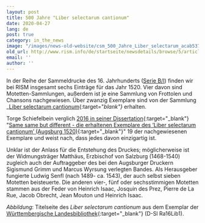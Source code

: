 ```yaml
---
layout: post
title: 500 Jahre "Liber selectarum cantionum"
date: 2020-04-27
lang: de
post: true
category: in_the_news
image: "/images/news-old-website/csm_500_Jahre_Liber_selectarum_acab537a28.png"
old_url: http://www.rism.info/de/startseite/newsdetails/browse/5/article/64/500-years-of-the-liber-selectarum-cantionum.html
email: ''
author: ''
---
```


In der Reihe der Sammeldrucke des 16. Jahrhunderts ([Serie B/I](/publications.html#c2619)) finden wir bei RISM insgesamt sechs Einträge für das Jahr 1520. Vier davon sind Motetten-Sammlungen, außerdem ist je eine Sammlung von Frottolen und Chansons nachgewiesen. Über zwanzig Exemplare sind von der Sammlung _[Liber selectarum cantionum](https://opac.rism.info/search?id=993103921&View=rism){:target="_blank"}_ erhalten.

Torge Schiefelbein verglich [2016 in seiner Dissertation](https://opac.rism.info/search?id=lit41001162&View=rism){:target="_blank"} "[Same same but different - die erhaltenen Exemplare des ‘Liber selectarum cantionum’ (Augsburg 1520)](http://othes.univie.ac.at/43236/){:target="_blank"}" 19 der nachgewiesenen Exemplare und weist nach, dass jedes davon einzigartig ist.

Unklar ist der Anlass für die Entstehung des Druckes; möglicherweise ist der Widmungsträger Matthäus, Erzbischof von Salzburg (1468-1540) zugleich auch der Auftraggeber des bei den Augsburger Druckern Sigismund Grimm und Marcus Wyrsung verlegten Bandes. Als Herausgeber fungierte Ludwig Senfl (nach 1489- ca. 1543), der auch selbst sieben Motetten beisteuerte. Die anderen vier-, fünf oder sechsstimmigen Motetten stammen aus der Feder von Heinrich Isaac, Josquin des Prez, Pierre de La Rue, Jacob Obrecht, Jean Mouton und Heinrich Isaac.

_Abbildung_: Titelseite des _Liber selectarum cantionum_ aus dem Exemplar der [Württembergische Landesbibliothek](http://nbn-resolving.de/urn:nbn:de:bsz:24-digibib-bsz3701648148){:target="_blank"} (D-Sl Ra16Lib1).